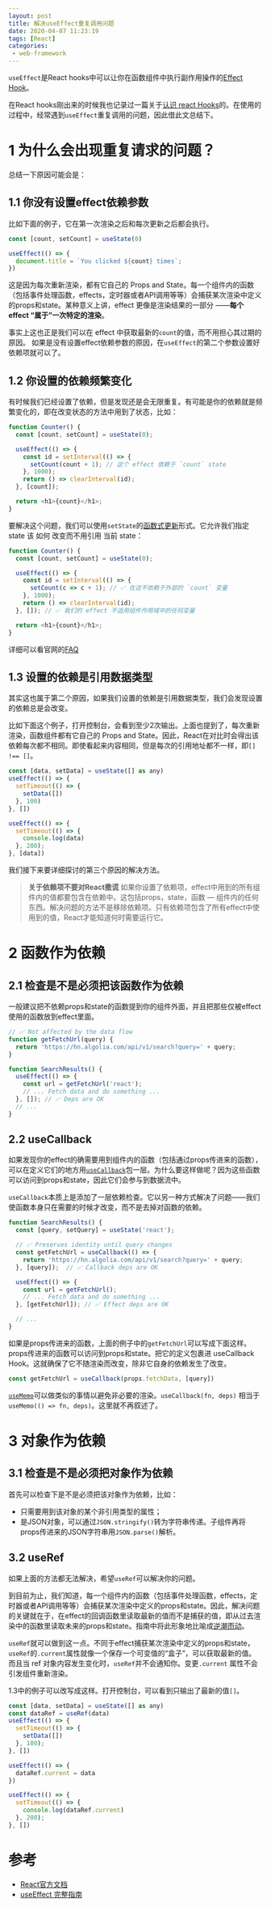 ```yaml
---
layout: post
title: 解决useEffect重复调用问题
date: 2020-04-07 11:23:19
tags: [React]
categories:
 - web-framework
---
```

`useEffect`是React hooks中可以让你在函数组件中执行副作用操作的[Effect Hook](https://zh-hans.reactjs.org/docs/hooks-effect.html)。

在React hooks刚出来的时候我也记录过一篇关于[认识 react Hooks](https://seminelee.github.io/2019/03/04/react-hooks/)的。在使用的过程中，经常遇到`useEffect`重复调用的问题，因此借此文总结下。
<!-- more -->

# 1 为什么会出现重复请求的问题？
总结一下原因可能会是：
## 1.1 你没有设置effect依赖参数
比如下面的例子，它在第一次渲染之后和每次更新之后都会执行。
``` js
const [count, setCount] = useState(0)

useEffect(() => {
  document.title = `You clicked ${count} times`;
})
```
这是因为每次重新渲染，都有它自己的 Props and State。每一个组件内的函数（包括事件处理函数，effects，定时器或者API调用等等）会捕获某次渲染中定义的props和state。某种意义上讲，effect 更像是渲染结果的一部分 ——__每个 effect “属于”一次特定的渲染__。

事实上这也正是我们可以在 effect 中获取最新的`count`的值，而不用担心其过期的原因。
如果是没有设置effect依赖参数的原因，在`useEffect`的第二个参数设置好依赖项就可以了。
## 1.2 你设置的依赖频繁变化
有时候我们已经设置了依赖，但是发现还是会无限重复。有可能是你的依赖就是频繁变化的，即在改变状态的方法中用到了状态，比如：
``` js
function Counter() {
  const [count, setCount] = useState(0);

  useEffect(() => {
    const id = setInterval(() => {
      setCount(count + 1); // 这个 effect 依赖于 `count` state
    }, 1000);
    return () => clearInterval(id);
  }, [count]);

  return <h1>{count}</h1>;
}
```
要解决这个问题，我们可以使用`setState`的[函数式更新](https://zh-hans.reactjs.org/docs/hooks-reference.html#functional-updates)形式。它允许我们指定 state 该 如何 改变而不用引用 当前 state：
``` js
function Counter() {
  const [count, setCount] = useState(0);

  useEffect(() => {
    const id = setInterval(() => {
      setCount(c => c + 1); // ✅ 在这不依赖于外部的 `count` 变量
    }, 1000);
    return () => clearInterval(id);
  }, []); // ✅ 我们的 effect 不适用组件作用域中的任何变量

  return <h1>{count}</h1>;
}
```
详细可以看官网的[FAQ](https://zh-hans.reactjs.org/docs/hooks-faq.html#what-can-i-do-if-my-effect-dependencies-change-too-often)
## 1.3 设置的依赖是引用数据类型
其实这也属于第二个原因，如果我们设置的依赖是引用数据类型，我们会发现设置的依赖总是会改变。

比如下面这个例子，打开控制台，会看到至少2次输出。上面也提到了，每次重新渲染，函数组件都有它自己的 Props and State。因此，React在对比时会得出该依赖每次都不相同。即使看起来内容相同，但是每次的引用地址都不一样，即`[] !== []`。
``` js
const [data, setData] = useState([] as any)
useEffect(() => {
  setTimeout(() => {
    setData([])
  }, 100)
}, [])

useEffect(() => {
  setTimeout(() => {
    console.log(data)
  }, 200);
}, [data])
```

我们接下来要详细探讨的第三个原因的解决方法。

> __关于依赖项不要对React撒谎__
> 如果你设置了依赖项，effect中用到的所有组件内的值都要包含在依赖中。这包括props，state，函数 — 组件内的任何东西。解决问题的方法不是移除依赖项。只有依赖项包含了所有effect中使用到的值，React才能知道何时需要运行它。

# 2 函数作为依赖
## 2.1 检查是不是必须把该函数作为依赖
一般建议把不依赖props和state的函数提到你的组件外面，并且把那些仅被effect使用的函数放到effect里面。
``` js
// ✅ Not affected by the data flow
function getFetchUrl(query) {
  return 'https://hn.algolia.com/api/v1/search?query=' + query;
}

function SearchResults() {
  useEffect(() => {
    const url = getFetchUrl('react');
    // ... Fetch data and do something ...
  }, []); // ✅ Deps are OK
  // ...
}
```
## 2.2 useCallback
如果发现你的effect的确需要用到组件内的函数（包括通过props传进来的函数），可以在定义它们的地方用[`useCallback`](https://zh-hans.reactjs.org/docs/hooks-reference.html#usecallback)包一层。为什么要这样做呢？因为这些函数可以访问到props和state，因此它们会参与到数据流中。

`useCallback`本质上是添加了一层依赖检查。它以另一种方式解决了问题——我们使函数本身只在需要的时候才改变，而不是去掉对函数的依赖。
``` js
function SearchResults() {
  const [query, setQuery] = useState('react');

  // ✅ Preserves identity until query changes
  const getFetchUrl = useCallback(() => {
    return 'https://hn.algolia.com/api/v1/search?query=' + query;
  }, [query]);  // ✅ Callback deps are OK

  useEffect(() => {
    const url = getFetchUrl();
    // ... Fetch data and do something ...
  }, [getFetchUrl]); // ✅ Effect deps are OK

  // ...
}
```
如果是props传进来的函数，上面的例子中的`getFetchUrl`可以写成下面这样。props传进来的函数可以访问到props和state。把它的定义包裹进 useCallback Hook。这就确保了它不随渲染而改变，除非它自身的依赖发生了改变。
``` js
const getFetchUrl = useCallback(props.fetchData, [query])
```
[`useMemo`](https://zh-hans.reactjs.org/docs/hooks-reference.html#usememo)可以做类似的事情以避免非必要的渲染。`useCallback(fn, deps)` 相当于 `useMemo(() => fn, deps)`。这里就不再叙述了。
# 3 对象作为依赖
## 3.1 检查是不是必须把对象作为依赖
首先可以检查下是不是必须把该对象作为依赖，比如：
 - 只需要用到该对象的某个非引用类型的属性；
 - 是JSON对象，可以通过`JSON.stringify()`转为字符串传递。子组件再将props传进来的JSON字符串用`JSON.parse()`解析。
## 3.2 useRef
如果上面的方法都无法解决，希望`useRef`可以解决你的问题。

到目前为止，我们知道，每一个组件内的函数（包括事件处理函数，effects，定时器或者API调用等等）会捕获某次渲染中定义的props和state。因此，解决问题的关键就在于，在effect的回调函数里读取最新的值而不是捕获的值，即从过去渲染中的函数里读取未来的props和state。指南中将此形象地比喻成[逆潮而动](https://overreacted.io/zh-hans/a-complete-guide-to-useeffect/#%E9%80%86%E6%BD%AE%E8%80%8C%E5%8A%A8)。

`useRef`就可以做到这一点。不同于effect捕获某次渲染中定义的props和state，`useRef`的`.current`属性就像一个保存一个可变值的“盒子”，可以获取最新的值。而且当 ref 对象内容发生变化时，`useRef`并不会通知你。变更`.current` 属性不会引发组件重新渲染。

1.3中的例子可以改写成这样。打开控制台，可以看到只输出了最新的值`[]`。
``` js
const [data, setData] = useState([] as any)
const dataRef = useRef(data)
useEffect(() => {
  setTimeout(() => {
    setData([])
  }, 100);
}, [])

useEffect(() => {
  dataRef.current = data
})

useEffect(() => {
  setTimeout(() => {
    console.log(dataRef.current)
  }, 200);
}, [])
```

# 参考
 - [React官方文档](https://zh-hans.reactjs.org/docs/getting-started.html)
 - [useEffect 完整指南](https://overreacted.io/zh-hans/a-complete-guide-to-useeffect/)
 